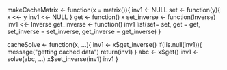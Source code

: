 makeCacheMatrix <- function(x = matrix()){
        inv1 <- NULL
        set <- function(y){
                x <<- y
                inv1 <<- NULL
        }
        get <- function() x
        set_inverse <- function(Inverse) inv1 <<- Inverse
        get_inverse <- function() inv1
        list(set= set, get = get,
             set_inverse = set_inverse,
             get_inverse = get_inverse)
}


cacheSolve <- function(x, ...){
        inv1 <- x$get_inverse()
        if(!is.null(inv1)){
              message("getting cached data")
              return(inv1)
        }
        abc <- x$get()
        inv1 <- solve(abc, ...)
        x$set_inverse(inv1)
        inv1
}
